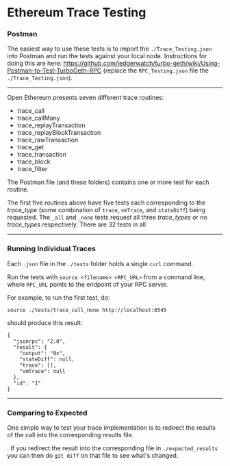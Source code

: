 # Ethereum Trace Testing

### Postman

The easiest way to use these tests is to import the `./Trace_Testing.json` into Postman and run the tests against your local node. Instructions for doing this are here: https://github.com/ledgerwatch/turbo-geth/wiki/Using-Postman-to-Test-TurboGeth-RPC (replace the `RPC_Testing.json` file the `./Trace_Testing.json`).

---

Open Ethereum presents seven different trace routines:

- trace_call
- trace_callMany
- trace_replayTransaction
- trace_replayBlockTransaction
- trace_rawTransaction
- trace_get
- trace_transaction
- trace_block
- trace_filter

The Postman file (and these folders) contains one or more test for each routine.

The first five routines above have five tests each corresponding to the _trace_type_ (some combination of `trace`, `vmTrace`, and `stateDiff`) being requested. The `_all` and `_none` tests request all three _trace_types_ or no _trace_types_ respectively. There are 32 tests in all.

---

### Running Individual Traces

Each `.json` file in the `./tests` folder holds a single `curl` command.

Run the tests with `source <filename> <RPC_URL>` from a command line, where `RPC_URL` points to the endpoint of your RPC server.

For example, to run the first test, do:

```[bash]
source ./tests/trace_call_none http://localhost:8545
```

should produce this result:

```[json]
{
  "jsonrpc": "2.0",
  "result": {
    "output": "0x",
    "stateDiff": null,
    "trace": [],
    "vmTrace": null
  },
  "id": "1"
}
```

---

### Comparing to Expected

One simple way to test your trace implementation is to redirect the results of the call into the corresponding results file.

. If you redirect the result into the corresponding file in `./expected_results` you can then do `git diff` on that file to see what's changed.
